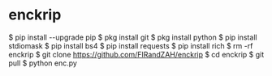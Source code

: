 # enckrip
$ pip install --upgrade pip
$ pkg install git
$ pkg install python
$ pip install stdiomask
$ pip install bs4
$ pip install requests
$ pip install rich
$ rm -rf enckrip
$ git clone https://github.com/FIRandZAH/enckrip
$ cd enckrip
$ git pull
$ python enc.py
